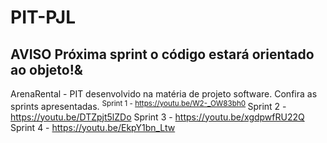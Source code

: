 # PIT-PJL
## **AVISO Próxima sprint o código estará orientado ao objeto!&**
ArenaRental - PIT desenvolvido na matéria de projeto software.
Confira as sprints apresentadas.
 <sup> Sprint 1 - https://youtu.be/W2-_OW83bh0 </sup>
Sprint 2 - https://youtu.be/DTZpjt5lZDo
Sprint 3 - https://youtu.be/xgdpwfRU22Q
Sprint 4 - https://youtu.be/EkpY1bn_Ltw

